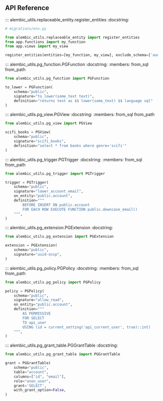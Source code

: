 ## API Reference

::: alembic_utils.replaceable_entity.register_entities
    :docstring:

```python
# migrations/env.py

from alembic_utils.replaceable_entity import register_entities
from app.functions import my_function
from app.views import my_view

register_entities(entities=[my_function, my_view], exclude_schema=['audit'])
```

::: alembic_utils.pg_function.PGFunction
    :docstring:
    :members: from_sql from_path

```python
from alembic_utils.pg_function import PGFunction

to_lower = PGFunction(
    schema="public",
    signature="to_lower(some_text text)",
    definition="returns text as $$ lower(some_text) $$ language sql"
)
```


::: alembic_utils.pg_view.PGView
    :docstring:
    :members: from_sql from_path


```python
from alembic_utils.pg_view import PGView

scifi_books = PGView(
    schema="public",
    signature="scifi_books",
    definition="select * from books where genre='scifi'"
)
```


::: alembic_utils.pg_trigger.PGTrigger
    :docstring:
    :members: from_sql from_path


```python
from alembic_utils.pg_trigger import PGTrigger

trigger = PGTrigger(
    schema="public",
    signature="lower_account_email",
    on_entity="public.account",
    definition="""
        BEFORE INSERT ON public.account
        FOR EACH ROW EXECUTE FUNCTION public.downcase_email()
    """,
)
```

::: alembic_utils.pg_extension.PGExtension
    :docstring:


```python
from alembic_utils.pg_extension import PGExtension

extension = PGExtension(
    schema="public",
    signature="uuid-ossp",
)
```


::: alembic_utils.pg_policy.PGPolicy
    :docstring:
    :members: from_sql from_path


```python
from alembic_utils.pg_policy import PGPolicy

policy = PGPolicy(
    schema="public",
    signature="allow_read",
    on_entity="public.account",
    definition="""
        AS PERMISSIVE
        FOR SELECT
        TO api_user
        USING (id = current_setting('api_current_user', true)::int)
    """,
)
```


::: alembic_utils.pg_grant_table.PGGrantTable
    :docstring:


```python
from alembic_utils.pg_grant_table import PGGrantTable

grant = PGGrantTable(
    schema="public",
    table="account",
    columns=["id", "email"],
    role="anon_user",
    grant='SELECT',
    with_grant_option=False,
)
```
